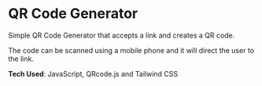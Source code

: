 # QR Code Generator

Simple QR Code Generator that accepts a link and creates a QR code.

The code can be scanned using a mobile phone and it will direct the user to the link.

**Tech Used**: JavaScript, QRcode.js and Tailwind CSS

